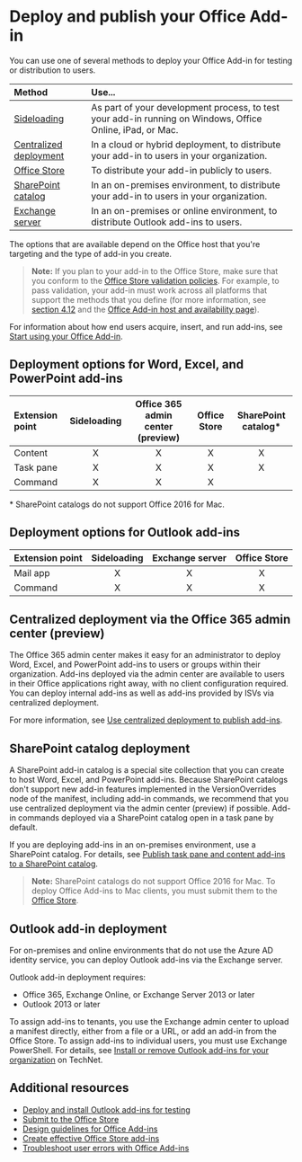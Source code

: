 
# Deploy and publish your Office Add-in

You can use one of several methods to deploy your Office Add-in for testing or distribution to users.

|**Method**|**Use...**|
|:---------|:------------|
|[Sideloading](../testing/create-a-network-shared-folder-catalog-for-task-pane-and-content-add-ins.md)|As part of your development process, to test your add-in running on Windows, Office Online, iPad, or Mac.|
|[Centralized deployment](centralized-deployment.md)|In a cloud or hybrid deployment, to distribute your add-in to users in your organization.|
|[Office Store](https://dev.office.com/officestore/docs/submit-to-the-office-store)|To distribute your add-in publicly to users.|
|[SharePoint catalog](publish-task-pane-and-content-add-ins-to-an-add-in-catalog.md)|In an on-premises environment, to distribute your add-in to users in your organization.|
|[Exchange server](#outlook-add-in-deployment)|In an on-premises or online environment, to distribute Outlook add-ins to users.|

The options that are available depend on the Office host that you're targeting and the type of add-in you create.

>**Note:** If you plan to your add-in to the Office Store, make sure that you conform to the [Office Store validation policies](https://msdn.microsoft.com/en-us/library/jj220035.aspx). For example, to pass validation, your add-in must work across all platforms that support the methods that you define (for more information, see [section 4.12](https://dev.office.com/officestore/docs/validation-policies#4-apps-and-add-ins-behave-predictably) and the [Office Add-in host and availability page](https://dev.office.com/add-in-availability)).

For information about how end users acquire, insert, and run add-ins, see [Start using your Office Add-in](https://support.office.com/en-ie/article/Start-using-your-Office-Add-in-82e665c4-6700-4b56-a3f3-ef5441996862?ui=en-US&rs=en-IE&ad=IE).


## Deployment options for Word, Excel, and PowerPoint add-ins

| Extension point            | Sideloading | Office 365 admin center (preview) |Office Store| SharePoint catalog*  |
|:----------------|:-----------:|:------------------:|:-------------------------------:|:------------:|
| Content         | X           | X                  | X                               | X|
| Task pane       | X           | X                  | X                               | X|
| Command 		  | X           | X                  | X                               |  |

&#42; SharePoint catalogs do not support Office 2016 for Mac.

## Deployment options for Outlook add-ins

| Extension point     | Sideloading | Exchange server | Office Store |
|:---------|:-----------:|:---------------:|:------------:|
| Mail app | X           | X               | X            |
| Command  | X           | X               | X            |


## Centralized deployment via the Office 365 admin center (preview)

The Office 365 admin center makes it easy for an administrator to deploy Word, Excel, and PowerPoint add-ins to users or groups within their organization. Add-ins deployed via the admin center are available to users in their Office applications right away, with no client configuration required. You can deploy internal add-ins as well as add-ins provided by ISVs via centralized deployment.

For more information, see [Use centralized deployment to publish add-ins](centralized-deployment.md).


## SharePoint catalog deployment

A SharePoint add-in catalog is a special site collection that you can create to host Word, Excel, and PowerPoint add-ins. Because SharePoint catalogs don't support new add-in features implemented in the VersionOverrides node of the manifest, including add-in commands, we recommend that you use centralized deployment via the admin center (preview) if possible. Add-in commands deployed via a SharePoint catalog open in a task pane by default.

If you are deploying add-ins in an on-premises environment, use a SharePoint catalog. For details, see [Publish task pane and content add-ins to a SharePoint catalog](publish-task-pane-and-content-add-ins-to-an-add-in-catalog.md).

> **Note:** SharePoint catalogs do not support Office 2016 for Mac. To deploy Office Add-ins to Mac clients, you must submit them to the [Office Store]. 

## Outlook add-in deployment

For on-premises and online environments that do not use the Azure AD identity service, you can deploy Outlook add-ins via the Exchange server. 

Outlook add-in deployment requires:

- Office 365, Exchange Online, or Exchange Server 2013 or later
- Outlook 2013 or later

To assign add-ins to tenants, you use the Exchange admin center to upload a manifest directly, either from a file or a URL, or add an add-in from the Office Store. To assign add-ins to individual users, you must use Exchange PowerShell. For details, see [Install or remove Outlook add-ins for your organization](https://technet.microsoft.com/en-us/library/jj943752(v=exchg.150).aspx) on TechNet.


## Additional resources

- [Deploy and install Outlook add-ins for testing](../outlook/testing-and-tips.md) 
- [Submit to the Office Store][Office Store]
- [Design guidelines for Office Add-ins](../design/add-in-design)
- [Create effective Office Store add-ins](https://msdn.microsoft.com/en-us/library/jj635874.aspx)
- [Troubleshoot user errors with Office Add-ins](../testing/testing-and-troubleshooting.md)

[Office Store]: http://msdn.microsoft.com/library/ff075782-1303-4517-91cc-b3d730e9b9ae%28Office.15%29.aspx
[Office Add-in host and platform availability]: http://dev.office.com/add-in-availability
 